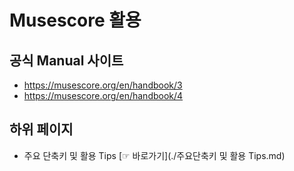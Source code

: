 # Musescore 활용



## 공식 Manual 사이트

  * https://musescore.org/en/handbook/3
  * https://musescore.org/en/handbook/4


## 하위 페이지

  * 주요 단축키 및 활용 Tips  [☞ 바로가기](./주요단축키 및 활용 Tips.md)
